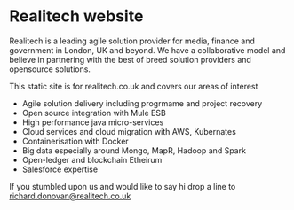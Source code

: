 # Realitech website
Realitech is a leading agile solution provider for media, finance and government in London, UK and beyond.
We have a collaborative model and believe in partnering with the best of breed solution providers and opensource solutions.  

This static site is for realitech.co.uk and covers our areas of interest

* Agile solution delivery including progrmame and project recovery 
* Open source integration with Mule ESB 
* High performance java micro-services 
* Cloud services and cloud migration with AWS, Kubernates 
* Containerisation with Docker 
* Big data especially around Mongo, MapR, Hadoop and Spark 
* Open-ledger and blockchain Etheirum
* Salesforce expertise

If you stumbled upon us and would like to say hi drop a line to 
 richard.donovan@realitech.co.uk
  
